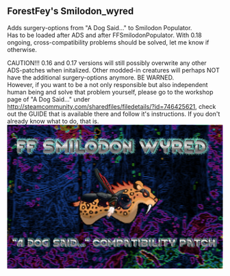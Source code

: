 ## ForestFey's Smilodon_wyred  
Adds surgery-options from "A Dog Said..." to Smilodon Populator.  
Has to be loaded after ADS and after FFSmilodonPopulator. With 0.18 ongoing, cross-compatibility problems should be solved, let me know if otherwise.  
  
CAUTION!!! 0.16 and 0.17 versions will still possibly overwrite any other ADS-patches when initalized. Other modded-in creatures will perhaps NOT have the additional surgery-options anymore. BE WARNED.  
However, if you want to be a not only responsible but also independent human being and solve that problem yourself, please go to the workshop page of "A Dog Said..." under http://steamcommunity.com/sharedfiles/filedetails/?id=746425621, check out the GUIDE that is available there and follow it's instructions. If you don't already know what to do, that is.  
![preview](/About/Preview.png?raw=true)
